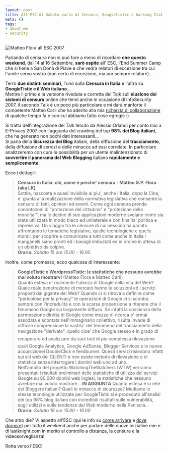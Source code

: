 ```yaml
--- 
layout: post
title: All'ESC di Sabato parlo di Censura, Googletistic e hacking Italian Websites
meta: {}
tags: 
- about-me
- security
---
```

![Matteo Flora all'ESC 2007](http://www.lastknight.com/download/20070910_esc.png)

Parlando di censura non si può fare a meno di ricordare **che questo weekend**, dal 14 al 16 Settembre, **sarò ospite** all' ESC, l'End Summer Camp che si tiene a San Donà di Piave e che vedrà relatori di eccezione tra cui l'umile servo vostro (non certo di eccezione, ma pur sempre relatore)...  
  
Terrò **due distinti seminari**, l'uno sulla **Censura in Italia** e l'altro su **GoogleTistic e il Web italiano**...  
Mentre il primo è la versione riveduta e corretta del Talk sull'**elusione dei sistemi di censura** online che tenni anche in occasione di InfoSecurity 2007, il secondo Talk è un poco più particolare e mi darà manforte il competente Matteo Carli che ha aderito alla mia [richiesta di collaborazione](http://www.lastknight.com/2007/07/10/collaboriamo-lastknight-dot-lab/) di qualche tempo fa e con cui abbiamo fatto cose egregie :)  

Si tratta dell'integrazione del Talk tenuto da Alessio Orlandi per conto mio a E-Privacy 2007 con l'aggiunta del crawling del top **98% dei Blog italiani**, che ha generato non pochi dati interessanti...  
Si parla della **Sicurezza dei Blog** italiani, della diffusione del **tracciamento**, della diffusione di servizi e delle minacce ad essi correlate. In particolare analizzeremo con cura le possibilità per un utente malintenzionato di **sovvertire il panorama del Web Blogging** italiano **rapidamente e semplicemente**.
  
Ecco i dettagli:  

> **Censura in Italia: chi, come e perche' censura - Matteo G.P. Flora (aka LK)**  
> Sottile, nascosta e quasi invisibile ai piu', anche l'Italia, dopo la Cina, e' giunta alla realizzazione della normativa legislativa che consente la censura di fatti, opinioni ed eventi. Come ogni censura prende connotazoni di "protezione del cittadino" e "protezione della moralita'", ma le decine di sue applicazioni moderne svelano come sia stata utilizzata in modo bieco ed unilaterale e con finalita' politica e repressiva. Un viaggio tra le censure di cui nessuno ha parlato affrontando le tematiche legislative, quelle tecnologiche e quelle morali, per scoprire e comunicare a tutti come anche in Italia i manganelli siano pronti ed i bavagli imbustati ed in ordine in attesa di un obiettivo da colpire.  
> **Orario:** *Sabato 15 ore 15.00 - 16.00*  
 
Inoltre, come promesso, ecco qualcosa di interessante:  
  
> **GoogleTistic e WordpressTistic: le statistiche che nessuno avrebbe mai voluto mostrarvi** (Matteo Flora e Matteo Carli)  
> Quanto estesa e' realmente l'utenza di Google nella vita del Web? Quale reale penetrazione di mercato hanno le soluzioni ed i servizi proposti dal gigante del Web? Quando ci si ritrova a definire come "pericolose per la privacy" le operazioni di Google ci si scontra sempre con l'incredulità  e con la scarsa propensione a ritenere che il fenomeno Google sia largamente diffuso. Se infatti la coscienza della permeazione diretta di Google come mezzo di ricerca e' ormai assodata e scontata nell'immaginario collettivo, risulta invade di difficile comprensione la vastita'  del fenomeno del tracciamento della navigazione "derivato", quello cioe' che Google stesso e in grado di recuperare ed analizzare da suoi tool di piu complessa rilevazione quali Google Analytics, Google AdSense, Blogger Services e le nuove acquisizionei DoubleClick e feedburner. Questi servizi risiedono infatti sui siti web dei CLIENTI e non esiste metodo di rilevazione o di statistica senza interrogare i domini web uno ad uno.  
> Nell'ambito del progetto WatchingTheWatchers (WTW) verranno presentati i risultati preliminari delle statistiche di utilizzo dei servizi Google su 80.000 domini web inglesi, le statistiche che nessuno avrebbe mai voluto mostrare... 
> **IN AGGIUNTA** Quanto estesa è la rete dei Bloggers Italiani? Quali le minacce di sicurezza? Mediante le stesse tecnologie utilizzate per GoogleTistic si è proceduto all'analisi dei top 98% blog italiani con incredibili risultati sulle vulnerabilità, sugli utilizzi e sulle tendenze del Web moderno nella Penisola...  
> **Orario:** *Sabato 18 ore 15.00 - 16.00*  
  
Che altro die? Vi aspetto all'ESC (qui le info su [come arrivare](http://www.sm4x.org/wiki/index.php?title=Come_arrivare) e [dove dormire](http://www.sm4x.org/wiki/index.php?title=Dove_alloggiare)) per tutto il weekend anche per parlare delle nuove iniziative mie e di lastknight.com in merito al controllo a distanza, la censura e la videosorveglianza!  
  
Rotta verso l'ESC!  
 
